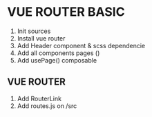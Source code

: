 # VUE ROUTER BASIC

1. Init sources
2. Install vue router
3. Add Header component & scss dependencie
4. Add all components pages ()
5. Add usePage() composable


## VUE ROUTER
1. Add RouterLink
2. Add routes.js on /src